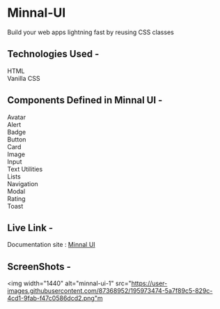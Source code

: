 # Minnal-UI
Build your web apps lightning fast by reusing CSS classes

## Technologies Used -
HTML </br> 
Vanilla CSS

## Components Defined in Minnal UI -
Avatar </br>
Alert </br>
Badge </br>
Button </br>
Card </br>
Image </br>
Input </br>
Text Utilities </br>
Lists </br>
Navigation </br>
Modal </br>
Rating </br>
Toast </br>

## Live Link -
Documentation site : [Minnal UI](https://minnal-ui.netlify.app/)

## ScreenShots -
<img width="1440" alt="minnal-ui-1" src="https://user-images.githubusercontent.com/87368952/195973474-5a7f89c5-829c-4cd1-9fab-f47c0586dcd2.png"m

